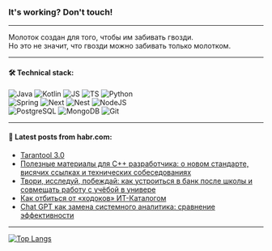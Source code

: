 ### It's working? Don't touch!

---
Молоток создан для того, чтобы им забивать гвозди. <br>
Но это не значит, что гвозди можно забивать только молотком.

---

#### 🛠️ Technical stack:

![Java](https://img.shields.io/badge/Java-informational?logo=Oracle&style=flat&logoColor=white&color=FF4500)
![Kotlin](https://img.shields.io/badge/Kotlin-informational?logo=Kotlin&style=flat&logoColor=white&color=774D97)
![JS](https://img.shields.io/badge/JS-informational?logo=javaScript&style=flat&logoColor=black&color=F7Df1E)
![TS](https://img.shields.io/badge/TypeScript-informational?logo=typeScript&style=flat&logoColor=black&color=017acc)
![Python](https://img.shields.io/badge/Python-informational?logo=Python&style=flat&logoColor=black&color=ffdd54) <br>
![Spring](https://img.shields.io/badge/SpringBoot-informational?logo=SpringBoot&style=flat&logoColor=white&color=6DB33F) 
![Next](https://img.shields.io/badge/Next.js-informational?logo=Next.js&style=flat&logoColor=white&color=3671a1)
![Nest](https://img.shields.io/badge/NestJS-informational?logo=NestJS&style=flat&logoColor=white&color=E0234E)
![NodeJS](https://img.shields.io/badge/NodeJS-informational?logo=node.js&style=flat&logoColor=white&color=70A760) <br>
![PostgreSQL](https://img.shields.io/badge/PostgreSQL-informational?logo=PostgreSQL&style=flat&logoColor=white&color=DAA520)
![MongoDB](https://img.shields.io/badge/MongoDB-informational?logo=MongoDB&style=flat&logoColor=white&color=870000)
![Git](https://img.shields.io/badge/Git-informational?logo=git&style=flat&logoColor=white&color=f74e28)

___

#### 💬 Latest posts from habr.com:

<!-- BLOG-POST-LIST:START -->
- [Tarantool 3.0](https://habr.com/ru/companies/vk/articles/782318/?utm_source=habrahabr&utm_medium=rss&utm_campaign=782318)
- [Полезные материалы для С++ разработчика: о новом стандарте, висячих ссылках и технических собеседованиях](https://habr.com/ru/companies/yadro/articles/783472/?utm_source=habrahabr&utm_medium=rss&utm_campaign=783472)
- [Твори, исследуй, побеждай: как устроиться в банк после школы и совмещать работу с учёбой в универе](https://habr.com/ru/companies/vtb/articles/783484/?utm_source=habrahabr&utm_medium=rss&utm_campaign=783484)
- [Как отбиться от «ходоков» ИТ-Каталогом](https://habr.com/ru/companies/mvideo/articles/783488/?utm_source=habrahabr&utm_medium=rss&utm_campaign=783488)
- [Chat GPT как замена системного аналитика: сравнение эффективности](https://habr.com/ru/companies/eaeconsult/articles/783478/?utm_source=habrahabr&utm_medium=rss&utm_campaign=783478)
<!-- BLOG-POST-LIST:END -->

---
[![Top Langs](https://github-readme-stats-git-master-advtsetting-gmailcom.vercel.app/api/top-langs/?username=zloylis&langs_count=10&hide_title=false&title_color=e6edf3&size_weight=0.5&count_weight=0.5&layout=compact&hide_border=true&theme=dracula)](https://github.com/zloylis)

<!-- ![GitHub stats](https://github-readme-stats-git-master-advtsetting-gmailcom.vercel.app/api?username=zloylis&show_icons=true&hide_border=true&theme=dracula&hide_title=true&include_all_commits=true&count_private=true&hide=contribs&hide_rank=true) -->
